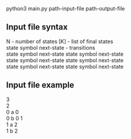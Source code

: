 python3 main.py path-input-file path-output-file


## Input file syntax	
N                        - number of states	
[K]                      - list of final states  	
state symbol next-state  - transitions  
state symbol next-state  	state symbol next-state    
state symbol next-state  	state symbol next-state    
state symbol next-state  	state symbol next-state  

## Input file example
3  
2  
0 a 0  
0 b 0 1  
1 a 2  
1 b 2  

